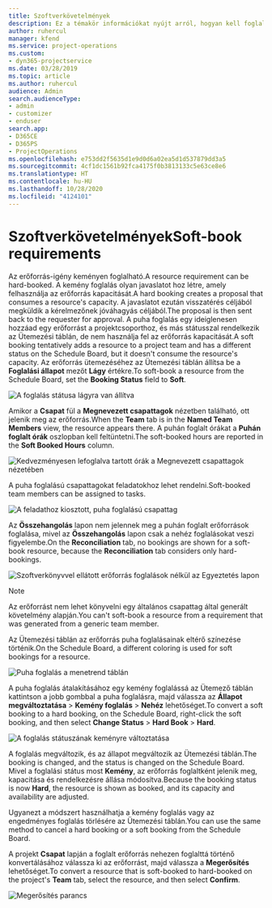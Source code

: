 ```yaml
---
title: Szoftverkövetelmények
description: Ez a témakör információkat nyújt arról, hogyan kell foglalni a követelményeket.
author: ruhercul
manager: kfend
ms.service: project-operations
ms.custom:
- dyn365-projectservice
ms.date: 03/28/2019
ms.topic: article
ms.author: ruhercul
audience: Admin
search.audienceType:
- admin
- customizer
- enduser
search.app:
- D365CE
- D365PS
- ProjectOperations
ms.openlocfilehash: e753dd2f5635d1e9d0d6a02ea5d1d537879dd3a5
ms.sourcegitcommit: 4cf1dc1561b92fca4175f0b3813133c5e63ce8e6
ms.translationtype: HT
ms.contentlocale: hu-HU
ms.lasthandoff: 10/28/2020
ms.locfileid: "4124101"
---
```

# <a name="soft-book-requirements"></a><span data-ttu-id="4fbca-103">Szoftverkövetelmények</span><span class="sxs-lookup"><span data-stu-id="4fbca-103">Soft-book requirements</span></span>

<span data-ttu-id="4fbca-104">Az erőforrás-igény keményen foglalható.</span><span class="sxs-lookup"><span data-stu-id="4fbca-104">A resource requirement can be hard-booked.</span></span> <span data-ttu-id="4fbca-105">A kemény foglalás olyan javaslatot hoz létre, amely felhasználja az erőforrás kapacitását.</span><span class="sxs-lookup"><span data-stu-id="4fbca-105">A hard booking creates a proposal that consumes a resource's capacity.</span></span> <span data-ttu-id="4fbca-106">A javaslatot ezután visszatérés céljából megküldik a kérelmezőnek jóváhagyás céljából.</span><span class="sxs-lookup"><span data-stu-id="4fbca-106">The proposal is then sent back to the requester for approval.</span></span> <span data-ttu-id="4fbca-107">A puha foglalás egy ideiglenesen hozzáad egy erőforrást a projektcsoporthoz, és más státusszal rendelkezik az Ütemezési táblán, de nem használja fel az erőforrás kapacitását.</span><span class="sxs-lookup"><span data-stu-id="4fbca-107">A soft booking tentatively adds a resource to a project team and has a different status on the Schedule Board, but it doesn't consume the resource's capacity.</span></span> <span data-ttu-id="4fbca-108">Az erőforrás ütemezéséhez az Ütemezési táblán állítsa be a **Foglalási állapot** mezőt **Lágy** értékre.</span><span class="sxs-lookup"><span data-stu-id="4fbca-108">To soft-book a resource from the Schedule Board, set the **Booking Status** field to **Soft**.</span></span>

![A foglalás státusa lágyra van állítva](media/Resource-Management-image77.png)

<span data-ttu-id="4fbca-110">Amikor a **Csapat** fül a **Megnevezett csapattagok** nézetben található, ott jelenik meg az erőforrás.</span><span class="sxs-lookup"><span data-stu-id="4fbca-110">When the **Team** tab is in the **Named Team Members** view, the resource appears there.</span></span> <span data-ttu-id="4fbca-111">A puhán foglalt órákat a **Puhán foglalt órák** oszlopban kell feltüntetni.</span><span class="sxs-lookup"><span data-stu-id="4fbca-111">The soft-booked hours are reported in the **Soft Booked Hours** column.</span></span>

![Kedvezményesen lefoglalva tartott órák a Megnevezett csapattagok nézetében](media/Resource-Management-image78.png)

<span data-ttu-id="4fbca-113">A puha foglalású csapattagokat feladatokhoz lehet rendelni.</span><span class="sxs-lookup"><span data-stu-id="4fbca-113">Soft-booked team members can be assigned to tasks.</span></span>

![A feladathoz kiosztott, puha foglalású csapattag](media/Resource-Management-image79.png)

<span data-ttu-id="4fbca-115">Az **Összehangolás** lapon nem jelennek meg a puhán foglalt erőforrások foglalása, mivel az **Összehangolás** lapon csak a nehéz foglalásokat veszi figyelembe.</span><span class="sxs-lookup"><span data-stu-id="4fbca-115">On the **Reconciliation** tab, no bookings are shown for a soft-book resource, because the **Reconciliation** tab considers only hard-bookings.</span></span>

![Szoftverkönyvvel ellátott erőforrás foglalások nélkül az Egyeztetés lapon](media/Resource-Management-image80.png)

> [!NOTE]
> <span data-ttu-id="4fbca-117">Az erőforrást nem lehet könyvelni egy általános csapattag által generált követelmény alapján.</span><span class="sxs-lookup"><span data-stu-id="4fbca-117">You can't soft-book a resource from a requirement that was generated from a generic team member.</span></span>

<span data-ttu-id="4fbca-118">Az Ütemezési táblán az erőforrás puha foglalásainak eltérő színezése történik.</span><span class="sxs-lookup"><span data-stu-id="4fbca-118">On the Schedule Board, a different coloring is used for soft bookings for a resource.</span></span>

![Puha foglalás a menetrend táblán](media/Resource-Management-image81.png)

<span data-ttu-id="4fbca-120">A puha foglalás átalakításához egy kemény foglalássá az Ütemező táblán kattintson a jobb gombbal a puha foglalásra, majd válassza az **Állapot megváltoztatása** \> **Kemény foglalás** \> **Nehéz** lehetőséget.</span><span class="sxs-lookup"><span data-stu-id="4fbca-120">To convert a soft booking to a hard booking, on the Schedule Board, right-click the soft booking, and then select **Change Status** \> **Hard Book** \> **Hard**.</span></span>

![A foglalás státuszának keményre változtatása](media/Resource-Management-image82.png)

<span data-ttu-id="4fbca-122">A foglalás megváltozik, és az állapot megváltozik az Ütemezési táblán.</span><span class="sxs-lookup"><span data-stu-id="4fbca-122">The booking is changed, and the status is changed on the Schedule Board.</span></span> <span data-ttu-id="4fbca-123">Mivel a foglalási státus most **Kemény**, az erőforrás foglaltként jelenik meg, kapacitása és rendelkezésre állása módosítva.</span><span class="sxs-lookup"><span data-stu-id="4fbca-123">Because the booking status is now **Hard**, the resource is shown as booked, and its capacity and availability are adjusted.</span></span>

<span data-ttu-id="4fbca-124">Ugyanezt a módszert használhatja a kemény foglalás vagy az engedményes foglalás törlésére az Ütemezési táblán.</span><span class="sxs-lookup"><span data-stu-id="4fbca-124">You can use the same method to cancel a hard booking or a soft booking from the Schedule Board.</span></span>

<span data-ttu-id="4fbca-125">A projekt **Csapat** lapján a foglalt erőforrás nehezen foglalttá történő konvertálásához válassza ki az erőforrást, majd válassza a **Megerősítés** lehetőséget.</span><span class="sxs-lookup"><span data-stu-id="4fbca-125">To convert a resource that is soft-booked to hard-booked on the project's **Team** tab, select the resource, and then select **Confirm**.</span></span>

![Megerősítés parancs](media/Resource-Management-image83.png)
